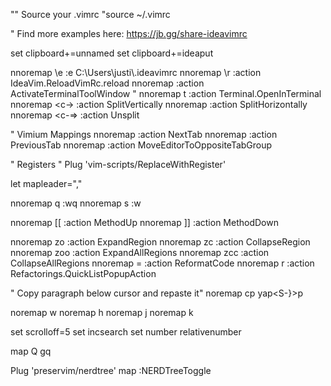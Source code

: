 "" Source your .vimrc
"source ~/.vimrc

" Find more examples here: https://jb.gg/share-ideavimrc

set clipboard+=unnamed
set clipboard+=ideaput

nnoremap \e :e C:\\Users\\justi\\.ideavimrc<CR>
nnoremap \r :action IdeaVim.ReloadVimRc.reload<CR>
nnoremap <c-t> :action ActivateTerminalToolWindow<CR>
" nnoremap <leader>t :action Terminal.OpenInTerminal<CR>
nnoremap <c-\> :action SplitVertically<CR>
nnoremap <c--> :action SplitHorizontally<CR>
nnoremap <c-=> :action Unsplit<CR>

" Vimium Mappings
nnoremap <s-k> :action NextTab<CR>
nnoremap <s-j> :action PreviousTab<CR>
nnoremap <s-m> :action MoveEditorToOppositeTabGroup<CR>

" Registers "
Plug 'vim-scripts/ReplaceWithRegister'

let mapleader=","

nnoremap <Leader>q :wq<CR>
nnoremap <Leader>s :w<CR>

nnoremap [[ :action MethodUp<CR>
nnoremap ]] :action MethodDown<CR>

nnoremap zo :action ExpandRegion<CR>
nnoremap zc :action CollapseRegion<CR>
nnoremap zoo :action ExpandAllRegions<CR>
nnoremap zcc :action CollapseAllRegions<CR>
nnoremap <Leader>= :action ReformatCode<CR>
nnoremap <Leader>r :action Refactorings.QuickListPopupAction<CR>

" Copy paragraph below cursor and repaste it"
noremap cp yap<S-}>p

noremap <c-l> <c-w>w
noremap <c-h> <c-w>h
noremap <c-j> <c-w>j
noremap <c-k> <c-w>k

set scrolloff=5
set incsearch
set number relativenumber

map Q gq


Plug 'preservim/nerdtree'
map <s-p>   :NERDTreeToggle<CR>
